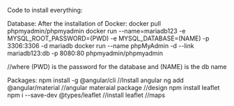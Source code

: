 Code to install everything:

Database:
After the installation of Docker:
docker pull phpmyadmin/phpmyadmin
docker run --name=mariadb123 -e MYSQL_ROOT_PASSWORD=(PWD) -e MYSQL_DATABASE=(NAME) -p 3306:3306 -d mariadb
docker run --name phpMyAdmin -d --link mariadb123:db -p 8080:80 phpmyadmin/phpmyadmin

//where (PWD) is the password for the database and (NAME) is the db name

Packages:
npm install -g @angular/cli //Install angular
ng add @angular/material //angular materaial package //design
npm install leaflet
npm i --save-dev @types/leaflet   //install leaflet //maps
